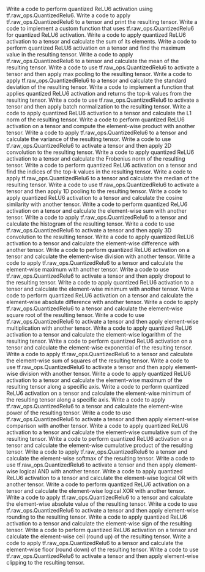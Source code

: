 Write a code to perform quantized ReLU6 activation using tf.raw_ops.QuantizedRelu6.
Write a code to apply tf.raw_ops.QuantizedRelu6 to a tensor and print the resulting tensor.
Write a code to implement a custom function that uses tf.raw_ops.QuantizedRelu6 for quantized ReLU6 activation.
Write a code to apply quantized ReLU6 activation to a tensor and calculate the sum of its elements.
Write a code to perform quantized ReLU6 activation on a tensor and find the maximum value in the resulting tensor.
Write a code to apply tf.raw_ops.QuantizedRelu6 to a tensor and calculate the mean of the resulting tensor.
Write a code to use tf.raw_ops.QuantizedRelu6 to activate a tensor and then apply max pooling to the resulting tensor.
Write a code to apply tf.raw_ops.QuantizedRelu6 to a tensor and calculate the standard deviation of the resulting tensor.
Write a code to implement a function that applies quantized ReLU6 activation and returns the top-k values from the resulting tensor.
Write a code to use tf.raw_ops.QuantizedRelu6 to activate a tensor and then apply batch normalization to the resulting tensor.
Write a code to apply quantized ReLU6 activation to a tensor and calculate the L1 norm of the resulting tensor.
Write a code to perform quantized ReLU6 activation on a tensor and compute the element-wise product with another tensor.
Write a code to apply tf.raw_ops.QuantizedRelu6 to a tensor and calculate the variance of the resulting tensor.
Write a code to use tf.raw_ops.QuantizedRelu6 to activate a tensor and then apply 2D convolution to the resulting tensor.
Write a code to apply quantized ReLU6 activation to a tensor and calculate the Frobenius norm of the resulting tensor.
Write a code to perform quantized ReLU6 activation on a tensor and find the indices of the top-k values in the resulting tensor.
Write a code to apply tf.raw_ops.QuantizedRelu6 to a tensor and calculate the median of the resulting tensor.
Write a code to use tf.raw_ops.QuantizedRelu6 to activate a tensor and then apply 1D pooling to the resulting tensor.
Write a code to apply quantized ReLU6 activation to a tensor and calculate the cosine similarity with another tensor.
Write a code to perform quantized ReLU6 activation on a tensor and calculate the element-wise sum with another tensor.
Write a code to apply tf.raw_ops.QuantizedRelu6 to a tensor and calculate the histogram of the resulting tensor.
Write a code to use tf.raw_ops.QuantizedRelu6 to activate a tensor and then apply 3D convolution to the resulting tensor.
Write a code to apply quantized ReLU6 activation to a tensor and calculate the element-wise difference with another tensor.
Write a code to perform quantized ReLU6 activation on a tensor and calculate the element-wise division with another tensor.
Write a code to apply tf.raw_ops.QuantizedRelu6 to a tensor and calculate the element-wise maximum with another tensor.
Write a code to use tf.raw_ops.QuantizedRelu6 to activate a tensor and then apply dropout to the resulting tensor.
Write a code to apply quantized ReLU6 activation to a tensor and calculate the element-wise minimum with another tensor.
Write a code to perform quantized ReLU6 activation on a tensor and calculate the element-wise absolute difference with another tensor.
Write a code to apply tf.raw_ops.QuantizedRelu6 to a tensor and calculate the element-wise square root of the resulting tensor.
Write a code to use tf.raw_ops.QuantizedRelu6 to activate a tensor and then apply element-wise multiplication with another tensor.
Write a code to apply quantized ReLU6 activation to a tensor and calculate the element-wise logarithm of the resulting tensor.
Write a code to perform quantized ReLU6 activation on a tensor and calculate the element-wise exponential of the resulting tensor.
Write a code to apply tf.raw_ops.QuantizedRelu6 to a tensor and calculate the element-wise sum of squares of the resulting tensor.
Write a code to use tf.raw_ops.QuantizedRelu6 to activate a tensor and then apply element-wise division with another tensor.
Write a code to apply quantized ReLU6 activation to a tensor and calculate the element-wise maximum of the resulting tensor along a specific axis.
Write a code to perform quantized ReLU6 activation on a tensor and calculate the element-wise minimum of the resulting tensor along a specific axis.
Write a code to apply tf.raw_ops.QuantizedRelu6 to a tensor and calculate the element-wise power of the resulting tensor.
Write a code to use tf.raw_ops.QuantizedRelu6 to activate a tensor and then apply element-wise comparison with another tensor.
Write a code to apply quantized ReLU6 activation to a tensor and calculate the element-wise cumulative sum of the resulting tensor.
Write a code to perform quantized ReLU6 activation on a tensor and calculate the element-wise cumulative product of the resulting tensor.
Write a code to apply tf.raw_ops.QuantizedRelu6 to a tensor and calculate the element-wise softmax of the resulting tensor.
Write a code to use tf.raw_ops.QuantizedRelu6 to activate a tensor and then apply element-wise logical AND with another tensor.
Write a code to apply quantized ReLU6 activation to a tensor and calculate the element-wise logical OR with another tensor.
Write a code to perform quantized ReLU6 activation on a tensor and calculate the element-wise logical XOR with another tensor.
Write a code to apply tf.raw_ops.QuantizedRelu6 to a tensor and calculate the element-wise absolute value of the resulting tensor.
Write a code to use tf.raw_ops.QuantizedRelu6 to activate a tensor and then apply element-wise rounding to the resulting tensor.
Write a code to apply quantized ReLU6 activation to a tensor and calculate the element-wise sign of the resulting tensor.
Write a code to perform quantized ReLU6 activation on a tensor and calculate the element-wise ceil (round up) of the resulting tensor.
Write a code to apply tf.raw_ops.QuantizedRelu6 to a tensor and calculate the element-wise floor (round down) of the resulting tensor.
Write a code to use tf.raw_ops.QuantizedRelu6 to activate a tensor and then apply element-wise clipping to the resulting tensor.
